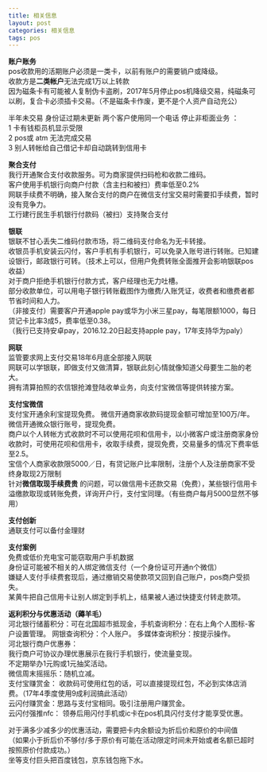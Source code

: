 ```yaml
---
title: 相关信息
layout: post
categories: 相关信息
tags: pos
---
```

**账户账务**  
pos收款用的活期账户必须是一类卡，以前有账户的需要销户或降级。   
收款方是**二类帐户**无法完成1万以上转款   
因为磁条卡有可能被人复制伪卡盗刷，2017年5月停止pos机降级交易，纯磁条可以刷，复合卡必须插卡交易。（不是磁条卡作废，更不是个人资产自动充公）  

半年未交易 身份证过期未更新 两个客户使用同一个电话 停止非柜面业务 ：  
1 卡有钱柜员机显示受限   
2 pos或 atm 无法完成交易   
3 别人转帐给自己借记卡却自动跳转到信用卡   
   
  **聚合支付**   
我行开通聚合支付收款服务。可为商家提供扫码枪和收款二维码。  
客户使用手机银行向商户付款（含主扫和被扫）费率低至0.2%   
网联手续费不明确，接入聚合支付的商户在微信支付宝交易时需要扣手续费，暂时没有竞争力。  
工行建行民生手机银行付款码（被扫）支持聚合支付   
   
 **银联**   
 银联不甘心丢失二维码付款市场，将二维码支付命名为无卡转接。  
 收银员手机安装云闪付，客户手机有手机银行，可以免录入账号进行转账。已知建设银行，邮政银行可转。（技术上可以，但用户免费转账全面推开会影响银联pos收益）  
 对于商户拒绝手机银行付款方式，客户经理也无力吐槽。  
 部分收款单位，可以用电子银行转账截图作为缴费/入账凭证，收费者和缴费者都节省时间和人力。  
 （非接支付）需要客户开通apple pay或华为小米三星pay，每笔限额1000，每日贷记卡比率3成5，费率低至0.38。   
 （我行已支持安卓pay，2016.12.20日起支持apple pay，17年支持华为paly）    
 
**网联**   
 监管要求网上支付交易18年6月底全部接入网联    
 网联可以学银联，即做支付又做清算，银联此刻心情就像知道父母要生二胎的老大。  
 拥有清算拍照的农信银抢滩登陆收单业务，向支付宝微信等提供转接方案。   
   
**支付宝微信**  
支付宝开通余利宝提现免费。 微信开通商家收款码提现金额可增加至100万/年。  微信开通微众银行账号，提现免费。  
商户以个人转帐方式收款时不可以使用花呗和信用卡，以小微客户或注册商家身份收款时，可使用花呗和信用卡，收取手续费，提现免费，交易量多的情况下费率低至2.5。  
宝信个人商家收款限5000／日，有贷记账户比率限制，注册个人及注册商家不受终身取现2万限制   
针对**微信取现手续费贵** 的问题，可以做信用卡还款交易（免费），某些银行信用卡溢缴款取现或转账免费，详询开户行，支付宝同理。（有些商户每月5000显然不够用）  
  
**支付创新**  
通联支付可以备付金理财    

**支付案例**  
免费或低价充电宝可能窃取用户手机数据  
身份证可能被不相关的人绑定微信支付（一个身份证可开通n个微信）  
嫌疑人支付手续费套现后，通过撤销交易使款项又回到自己账户，pos商户受损失。  
某黄牛把自己信用卡让别人绑定到手机上，结果被人通过快捷支付转走款项。  

**返利积分与优惠活动（薅羊毛）**  
河北银行储蓄积分：可在北国超市抵现金，手机查询积分：在右上角个人图标-客户设置管理。 网银查询积分：个人账户。 多媒体查询积分：按提示操作。    
河北银行商户优惠券：  
我行商户可协议办理优惠展示在我行手机银行，使流量变现。  
不定期举办1元购或1元抽奖活动。  
微信周末摇摇乐：随机立减。  
支付宝赚赏金： 收款码可使用红包的话，可以直接提现红包，不必到实体店消费。（17年4季度使用9成利润搞此活动）  
云闪付赚赏金：思路与支付宝相同。吸引注册用户赚赏金。    
云闪付强推nfc： 领券后用闪付手机或ic卡在pos机具闪付支付才能享受优惠。  
  
对于满多少减多少的优惠活动，需要把卡内余额设为折后价和原价的中间值  
（如果小于折后价不够付/多于原价有可能在活动限定时间未开始或者名额已超时按照原价付款成功。）   
坐等支付巨头把百度钱包，京东钱包拖下水。